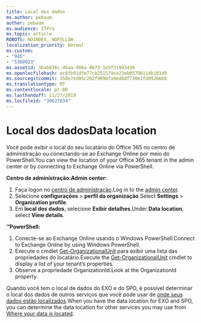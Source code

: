 ```yaml
---
title: Local dos dados
ms.author: pebaum
author: pebaum
ms.audience: ITPro
ms.topic: article
ROBOTS: NOINDEX, NOFOLLOW
localization_priority: Normal
ms.custom:
- "945"
- "5300023"
ms.assetid: 3bab036c-dbaa-406a-8b73-1e5f31993436
ms.openlocfilehash: ec8fb91dfe77cb251579ce23eb0579b114b101d9
ms.sourcegitcommit: 358e7ed05c262f909bfa9ed0df730e1fd89266b8
ms.translationtype: MT
ms.contentlocale: pt-BR
ms.lasthandoff: 11/27/2019
ms.locfileid: "39627834"
---
```

# <a name="data-location"></a><span data-ttu-id="322f6-102">Local dos dados</span><span class="sxs-lookup"><span data-stu-id="322f6-102">Data location</span></span>

<span data-ttu-id="322f6-103">Você pode exibir o local do seu locatário do Office 365 no centro de administração ou conectando-se ao Exchange Online por meio do PowerShell.</span><span class="sxs-lookup"><span data-stu-id="322f6-103">You can view the location of your Office 365 tenant in the admin center or by connecting to Exchange Online via PowerShell.</span></span>


<span data-ttu-id="322f6-104">**Centro de administração:**</span><span class="sxs-lookup"><span data-stu-id="322f6-104">**Admin center:**</span></span>
1. <span data-ttu-id="322f6-105">Faça logon no [centro de administração](https://admin.microsoft.com/Adminportal/Home).</span><span class="sxs-lookup"><span data-stu-id="322f6-105">Log in to the [admin center](https://admin.microsoft.com/Adminportal/Home).</span></span>
2. <span data-ttu-id="322f6-106">Selecione **configurações** > **perfil da organização**.</span><span class="sxs-lookup"><span data-stu-id="322f6-106">Select **Settings** > **Organization profile**.</span></span>
3. <span data-ttu-id="322f6-107">Em **local dos dados**, selecione **Exibir detalhes**.</span><span class="sxs-lookup"><span data-stu-id="322f6-107">Under **Data location**, select **View details**.</span></span>


<span data-ttu-id="322f6-108">**™**</span><span class="sxs-lookup"><span data-stu-id="322f6-108">**PowerShell:**</span></span>
1. <span data-ttu-id="322f6-109">Conecte-se ao Exchange Online usando o Windows PowerShell.</span><span class="sxs-lookup"><span data-stu-id="322f6-109">Connect to Exchange Online by using Windows PowerShell.</span></span>
2. <span data-ttu-id="322f6-110">Execute o cmdlet [Get-OrganizationalUnit](https://docs.microsoft.com/powershell/module/exchange/active-directory/get-organizationalunit) para exibir uma lista das propriedades do locatário.</span><span class="sxs-lookup"><span data-stu-id="322f6-110">Execute the [Get-OrganizationalUnit](https://docs.microsoft.com/powershell/module/exchange/active-directory/get-organizationalunit) cmdlet to display a list of your tenant’s properties.</span></span> 
3. <span data-ttu-id="322f6-111">Observe a propriedade OrganizationId.</span><span class="sxs-lookup"><span data-stu-id="322f6-111">Look at the OrganizationId property.</span></span>

<span data-ttu-id="322f6-112">Quando você tem o local de dados do EXO e do SPO, é possível determinar o local dos dados de outros serviços que você pode usar de [onde seus dados estão localizados](https://products.office.com/where-is-your-data-located).</span><span class="sxs-lookup"><span data-stu-id="322f6-112">When you have the data location for EXO and SPO, you can determine the data location for other services you may use from [Where your data is located](https://products.office.com/where-is-your-data-located).</span></span>